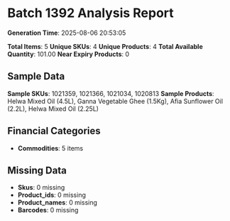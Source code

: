# Batch 1392 Analysis Report

**Generation Time**: 2025-08-06 20:53:05

**Total Items**: 5
**Unique SKUs**: 4
**Unique Products**: 4
**Total Available Quantity**: 101.00
**Near Expiry Products**: 0

## Sample Data
**Sample SKUs**: 1021359, 1021366, 1021034, 1020813
**Sample Products**: Helwa Mixed Oil (4.5L), Ganna Vegetable Ghee (1.5Kg), Afia Sunflower Oil (2.2L), Helwa Mixed Oil (2.25L)

## Financial Categories
- **Commodities**: 5 items

## Missing Data
- **Skus**: 0 missing
- **Product_ids**: 0 missing
- **Product_names**: 0 missing
- **Barcodes**: 0 missing
